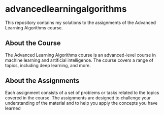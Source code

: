 # advancedlearningalgorithms
This repository contains my solutions to the assignments of the Advanced Learning Algorithms course.

## About the Course
The Advanced Learning Algorithms course is an advanced-level course in machine learning and artificial intelligence. The course covers a range of topics, including deep learning, and more.

## About the Assignments
Each assignment consists of a set of problems or tasks related to the topics covered in the course. The assignments are designed to challenge your understanding of the material and to help you apply the concepts you have learned
